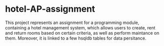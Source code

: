 # hotel-AP-assignment
This project represents an assignment for a programming module, containing a hotel management system, which allows users to create, rent and return rooms based on certain criteria, as well as perform maintance on them. Moreover, it is linked to a few hsqldb tables for data persitance.  

